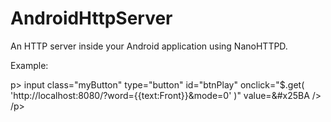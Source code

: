 # AndroidHttpServer
An HTTP server inside your Android application using NanoHTTPD.


Example:

p>
input   class="myButton" type="button"  id="btnPlay" onclick="$.get( 'http://localhost:8080/?word={{text:Front}}&mode=0' )" value=&#x25BA />  
/p>
